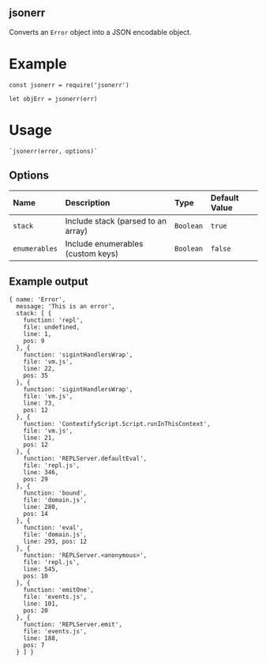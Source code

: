 jsonerr
----

Converts an `Error` object into a JSON encodable object.

# Example

    const jsonerr = require('jsonerr')
    
    let objErr = jsonerr(err)

# Usage
    
    `jsonerr(error, options)`

## Options

| Name | Description | Type | Default Value |
|:-----|:------------|:-----|:--------------|
| `stack` | Include stack (parsed to an array) | `Boolean` | `true` |
| `enumerables` | Include enumerables (custom keys) | `Boolean` | `false` |

## Example output

    { name: 'Error',
      message: 'This is an error',
      stack: [ { 
        function: 'repl', 
        file: undefined, 
        line: 1, 
        pos: 9 
      }, {
        function: 'sigintHandlersWrap',
        file: 'vm.js',
        line: 22,
        pos: 35
      }, { 
        function: 'sigintHandlersWrap',
        file: 'vm.js',
        line: 73,
        pos: 12
      }, { 
        function: 'ContextifyScript.Script.runInThisContext',
        file: 'vm.js',
        line: 21,
        pos: 12
      }, { 
        function: 'REPLServer.defaultEval',
        file: 'repl.js',
        line: 346,
        pos: 29
      }, { 
        function: 'bound', 
        file: 'domain.js', 
        line: 280, 
        pos: 14 
      }, { 
        function: 'eval', 
        file: 'domain.js', 
        line: 293, pos: 12
      }, {
        function: 'REPLServer.<anonymous>',
        file: 'repl.js',
        line: 545,
        pos: 10
      }, { 
        function: 'emitOne', 
        file: 'events.js', 
        line: 101, 
        pos: 20
      }, { 
        function: 'REPLServer.emit',
        file: 'events.js',
        line: 188,
        pos: 7
      } ] }
